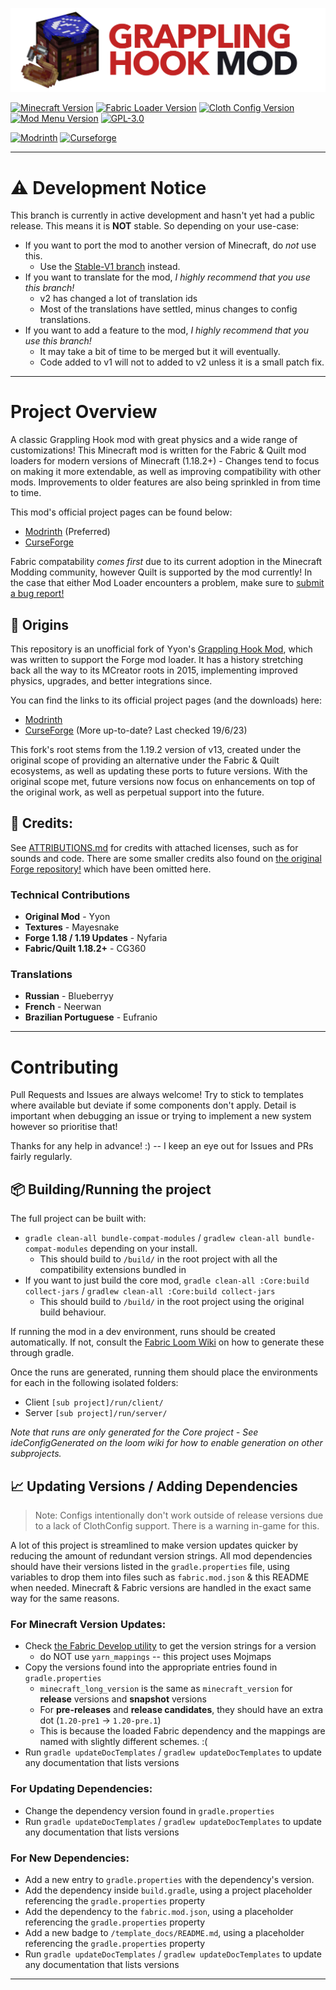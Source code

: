 [![](./docs/media/banner.png)](https://github.com/CloudG360/grapplemod-restitched)

[![Minecraft Version](https://img.shields.io/badge/Minecraft-v1.20.2-blue?style=flat-square)](https://www.minecraft.net/en-us)
[![Fabric Loader Version](https://img.shields.io/badge/Fabric_Loader-v0.14.22-AA8554?style=flat-square)](https://fabricmc.net/use/installer/)
[![Cloth Config Version](https://img.shields.io/badge/Cloth_Config-v12.0.109-pink?style=flat-square)](https://modrinth.com/mod/cloth-config)
[![Mod Menu Version](https://img.shields.io/badge/Mod_Menu-v8.0.0-indigo?style=flat-square)](https://modrinth.com/mod/modmenu)
[![GPL-3.0](https://img.shields.io/badge/License-GNU_GPL_3.0-mint?style=flat-square)](https://www.gnu.org/licenses/gpl-3.0.en.html)

[![Modrinth](https://img.shields.io/modrinth/dt/f4hp6FTb?logo=modrinth&style=flat-square)](https://modrinth.com/mod/grappling-hook-mod-fabric)
[![Curseforge](https://cf.way2muchnoise.eu/short_grappling-hook-restitched.svg?badge_style=flat)](https://www.curseforge.com/minecraft/mc-mods/grappling-hook-restitched)

---

# ⚠️ Development Notice

This branch is currently in active development and hasn't yet had a public release.
This means it is **NOT** stable. So depending on your use-case:

- If you want to port the mod to another version of Minecraft, do *not* use this.
    - Use the [Stable-V1 branch](https://github.com/CloudG360/grapplemod-restitched/tree/stable-v1) instead.
- If you want to translate for the mod, *I highly recommend that you use this branch!*
    - v2 has changed a lot of translation ids
    - Most of the translations have settled, minus changes to config translations.
- If you want to add a feature to the mod, *I highly recommend that you use this branch!*
    - It may take a bit of time to be merged but it will eventually.
    - Code added to v1 will not to added to v2 unless it is a small patch fix.

---

# Project Overview

A classic Grappling Hook mod with great physics and a wide range of customizations! This Minecraft mod is written for
the Fabric & Quilt mod loaders for modern versions of Minecraft (1.18.2+) - Changes tend to focus on making it more
extendable, as well as improving compatibility with other mods. Improvements to older features are also being sprinkled
in from time to time.

This mod's official project pages can be found below:

- [Modrinth](https://modrinth.com/mod/grappling-hook-mod-fabric) (Preferred)
- [CurseForge](https://curseforge.com/minecraft/mc-mods/grappling-hook-restitched) 

Fabric compatability *comes first* due to its current adoption in the Minecraft Modding community, however Quilt is
supported by the mod currently! In the case that either Mod Loader encounters a problem, make sure to
[submit a bug report!](https://github.com/CloudG360/grapplemod-restitched)



## 🔗 Origins

This repository is an unofficial fork of Yyon's [Grappling Hook Mod](https://github.com/yyon/grapplemod), which was 
written to support the Forge mod loader. It has a history stretching back all the way to its MCreator roots in 2015,
implementing improved physics, upgrades, and better integrations since.

You can find the links to its official project pages (and the downloads) here:

- [Modrinth](https://modrinth.com/mod/grappling-hook-mod/versions)
- [CurseForge](https://www.curseforge.com/minecraft/mc-mods/grappling-hook-mod) (More up-to-date? Last checked 19/6/23)

This fork's root stems from the 1.19.2 version of v13, created under the original scope of providing an alternative
under the Fabric & Quilt ecosystems, as well as updating these ports to future versions. With the original scope met,
future versions now focus on enhancements on top of the original work, as well as perpetual support into the future.


## 📜 Credits:

See [ATTRIBUTIONS.md](/ATTRIBUTIONS.md) for credits with attached licenses, such as for sounds and code.
There are some smaller credits also found on [the original Forge repository!](https://github.com/yyon/grapplemod/)
which have been omitted here.

### Technical Contributions

- **Original Mod** - Yyon
- **Textures** - Mayesnake
- **Forge 1.18 / 1.19 Updates** - Nyfaria
- **Fabric/Quilt 1.18.2+** - CG360

### Translations

- **Russian** - Blueberryy
- **French** - Neerwan
- **Brazilian Portuguese** - Eufranio


--- 


# Contributing

Pull Requests and Issues are always welcome! Try to stick to templates where available but deviate if some components
don't apply. Detail is important when debugging an issue or trying to implement a new system however so prioritise
that!

Thanks for any help in advance! :)  -- I keep an eye out for Issues and PRs fairly regularly.


## 📦 Building/Running the project

The full project can be built with:

- `gradle clean-all bundle-compat-modules` / `gradlew clean-all bundle-compat-modules` depending on your install.
  - This should build to `/build/` in the root project with all the compatibility extensions bundled in
- If you want to just build the core mod, `gradle clean-all :Core:build collect-jars` / `gradlew clean-all :Core:build collect-jars`
  - This should build to `/build/` in the root project using the original build behaviour.

If running the mod in a dev environment, runs should be created automatically. If not, consult the
[Fabric Loom Wiki](https://fabricmc.net/wiki/documentation:fabric_loom) on how to generate these through gradle.

Once the runs are generated, running them should place the environments for each in the following isolated folders:

- Client `[sub project]/run/client/`
- Server `[sub project]/run/server/`

*Note that runs are only generated for the Core project - See ideConfigGenerated on the loom wiki for how to enable 
generation on other subprojects.*



## 📈 Updating Versions / Adding Dependencies

> Note: Configs intentionally don't work outside of release versions due to a lack of
> ClothConfig support. There is a warning in-game for this.

A lot of this project is streamlined to make version updates quicker by reducing the amount of redundant version
strings. All mod dependencies should have their versions listed in the `gradle.properties` file, using variables
to drop them into files such as `fabric.mod.json` & this README when needed. Minecraft & Fabric versions are handled in
the exact same way for the same reasons.


### For Minecraft Version Updates:

- Check [the Fabric Develop utility](https://fabricmc.net/develop/) to get the version strings for a version
    - do NOT use `yarn_mappings` -- this project uses Mojmaps
- Copy the versions found into the appropriate entries found in `gradle.properties`
    - `minecraft_long_version` is the same as `minecraft_version` for __release__ versions and __snapshot__ versions
    - For __pre-releases__ and __release candidates__, they should have an extra dot (`1.20-pre1` -> `1.20-pre.1`)
    - This is because the loaded Fabric dependency and the mappings are named with slightly different schemes. :(
- Run `gradle updateDocTemplates` / `gradlew updateDocTemplates` to update any documentation that lists versions


### For Updating Dependencies:

- Change the dependency version found in `gradle.properties`
- Run `gradle updateDocTemplates` / `gradlew updateDocTemplates` to update any documentation that lists versions


### For New Dependencies:

- Add a new entry to `gradle.properties` with the dependency's version.
- Add the dependency inside `build.gradle`, using a project placeholder referencing the `gradle.properties` property
- Add the dependency to the `fabric.mod.json`, using a placeholder referencing the `gradle.properties` property
- Add a new badge to `/template_docs/README.md`, using a placeholder referencing the `gradle.properties` property
- Run `gradle updateDocTemplates` / `gradlew updateDocTemplates` to update any documentation that lists versions

---